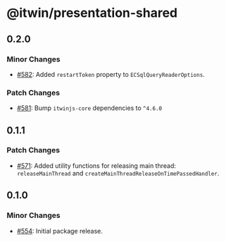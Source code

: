 # @itwin/presentation-shared

## 0.2.0

### Minor Changes

- [#582](https://github.com/iTwin/presentation/pull/582): Added `restartToken` property to `ECSqlQueryReaderOptions`.

### Patch Changes

- [#581](https://github.com/iTwin/presentation/pull/581): Bump `itwinjs-core` dependencies to `^4.6.0`

## 0.1.1

### Patch Changes

- [#571](https://github.com/iTwin/presentation/pull/571): Added utility functions for releasing main thread: `releaseMainThread` and `createMainThreadReleaseOnTimePassedHandler`.

## 0.1.0

### Minor Changes

- [#554](https://github.com/iTwin/presentation/pull/554): Initial package release.
